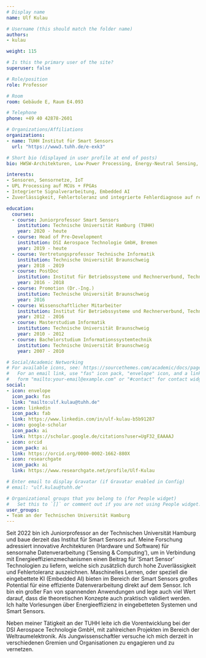 ```yaml
---
# Display name
name: Ulf Kulau

# Username (this should match the folder name)
authors:
- kulau

weight: 115

# Is this the primary user of the site?
superuser: false

# Role/position
role: Professor

# Room
room: Gebäude E, Raum E4.093

# Telephone
phone: +49 40 42878-2601

# Organizations/Affiliations
organizations:
- name: TUHH Institut für Smart Sensors
  url: "https://www3.tuhh.de/e-exk3"

# Short bio (displayed in user profile at end of posts)
bio: HWSW-Architekturen, Low-Power Processing, Energy-Neutral Sensing, Zuverlässigkeit und Fehlertoleranz in eingebetteten Systemen, Sensor Networks

interests:
- Sensoren, Sensornetze, IoT
- UPL Processing auf MCUs + FPGAs
- Integrierte Signalverarbeitung, Embedded AI
- Zuverlässigkeit, Fehlertoleranz und integrierte Fehlerdiagnose auf ressourcenbeschränkten Systemen

education:
  courses:
  - course: Juniorprofessor Smart Sensors
    institution: Technische Universität Hamburg (TUHH)
    year: 2020 - heute
  - course: Head of Pre-Development
    institution: DSI Aerospace Technologie GmbH, Bremen
    year: 2019 - heute
  - course: Vertretungsprofessor Technische Informatik
    institution: Technische Universität Braunschweig
    year: 2018 - 2019
  - course: PostDoc
    institution: Institut für Betriebssysteme und Rechnerverbund, Technische Universität Braunschweig
    year: 2016 - 2018
  - course: Promotion (Dr.-Ing.)
    institution: Technische Universität Braunschweig
    year: 2016
  - course: Wissenschaftlicher Mitarbeiter
    institution: Institut für Betriebssysteme und Rechnerverbund, Technische Universität Braunschweig
    year: 2012 - 2016
  - course: Masterstudium Informatik
    institution: Technische Universität Braunschweig
    year: 2010 - 2012
  - course: Bachelorstudium Informationssystemtechnik
    institution: Technische Universität Braunschweig
    year: 2007 - 2010

# Social/Academic Networking
# For available icons, see: https://sourcethemes.com/academic/docs/page-builder/#icons
#   For an email link, use "fas" icon pack, "envelope" icon, and a link in the
#   form "mailto:your-email@example.com" or "#contact" for contact widget.
social:
- icon: envelope
  icon_pack: fas
  link: "mailto:ulf.kulau@tuhh.de"
- icon: linkedin
  icon_pack: fab
  link: https://www.linkedin.com/in/ulf-kulau-b5b91287
- icon: google-scholar
  icon_pack: ai
  link: https://scholar.google.de/citations?user=UgF32_EAAAAJ
- icon: orcid
  icon_pack: ai
  link: https://orcid.org/0000-0002-1662-880X
- icon: researchgate
  icon_pack: ai
  link: https://www.researchgate.net/profile/Ulf-Kulau

# Enter email to display Gravatar (if Gravatar enabled in Config)
# email: "ulf.kulau@tuhh.de"

# Organizational groups that you belong to (for People widget)
#   Set this to `[]` or comment out if you are not using People widget.
user_groups:
- Team an der Technischen Universität Hamburg
---
```


Seit 2022 bin ich Juniorprofessor an der Technischen Universität Hamburg und baue derzeit das Institut für Smart Sensors auf. Meine Forschung adressiert innovative Architekturen (Hardware und Software) für sensornahe Datenverarbeitung (’Sensing & Computing’), um in Verbindung mit Energieeffizienzmechanismen einen Beitrag für ’Smart Sensor’ Technologien zu liefern, welche sich zusätzlich durch hohe Zuverlässigkeit und Fehlertoleranz auszeichnen. Maschinelles Lernen, oder speziell die eingebettete KI (Embedded AI) bieten im Bereich der Smart Sensors großes Potential für eine effiziente Datenverarbeitung direkt auf dem Sensor. Ich bin ein großer Fan von spannenden Anwendungen und lege auch viel Wert darauf, dass die theoretischen Konzepte auch praktisch validiert werden. Ich halte Vorlesungen über Energieeffizienz in eingebetteten Systemen und Smart Sensors.

Neben meiner Tätigkeit an der TUHH leite ich die Vorentwicklung bei der DSI Aerospace Technologie GmbH, mit zahlreichen Projekten im Bereich der Weltraumelektronik. Als Jungwissenschaftler versuche ich mich derzeit in verschiedenen Gremien und Organisationen zu engagieren und zu vernetzen.
